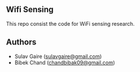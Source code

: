 ## Wifi Sensing
This repo consist the code for WiFi sensing research. 

## Authors
- Sulav Gaire (sulavgaire@gmail.com)
- Bibek Chand (chandbibak09@gmail.com) 
